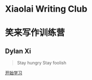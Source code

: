 
<!-- _coverpage.md -->

# Xiaolai Writing Club
# 笑来写作训练营    

## Dylan Xi

> Stay hungry Stay foolish

[开始学习](/README.md)